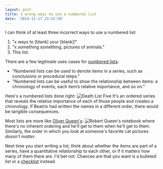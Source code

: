```yaml
---
layout: post
title: 3 wrong ways to use a numbered list
date: '2014-11-17 23:52:58'
---
```


<p style="margin-bottom: 0.5em;">I can think of at least three incorrect ways to use a numbered list:</p>

1. "x ways to [blank] your [blank]!"
1. "x something something, pictures of animals."
1. This list.

<p style="margin-bottom: 0.5em;">There are a few legitmate uses cases for <a href="http://blog.apastyle.org/apastyle/2010/03/lists-part-5-bulleted-lists.html">numbered lists</a>:</p>

* "Numbered lists can be used to denote items in a series, such as conclusions or procedural steps."
* "Numbered lists can be useful to show the relationship between items: a chronology of events, each item’s relative importance, and so on."

Here's a numbered lists done right:
<img src="https://dl.dropboxusercontent.com/u/31565886/blog-cahrehn/death-list-five.jpg" title="Death List Five"/>
It's an ordered series that reveals the relative importance of each of those people and creates a chronology. If Beatrix had written the names in a different order, there would be tangible consequences.

Most lists are more like [Oliver Queen's](http://arrow.wikia.com/wiki/The_List):
<img src="https://dl.dropboxusercontent.com/u/31565886/blog-cahrehn/arrow-list.png" title="Robert Queen's notebook" />
where there's no inherent ordering and he'll get to them when he'll get to them. Similarly, the order in which you look at someone's favorite cat pictures _doesn't matter_.

Next time you start writing a list, think about whether the items are part of a series, have a quantitative relationship to each other, or if it matters how many of them there are. I'd bet not. Chances are that you want is a bulleted list or a [checklist](https://www.youtube.com/watch?v=F5qqfsQGYus) instead.
